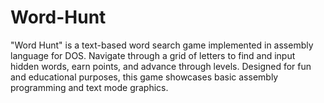 # Word-Hunt
"Word Hunt" is a text-based word search game implemented in assembly language for DOS. Navigate through a grid of letters to find and input hidden words, earn points, and advance through levels. Designed for fun and educational purposes, this game showcases basic assembly programming and text mode graphics.
